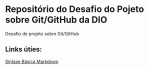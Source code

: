 # Repositório do Desafio do Pojeto sobre Git/GitHub da DIO
Desafio de projeto sobre Git/GitHub


## Links úties:
[Sintaxe Básica Markdown](https://www.markdownguide.org/basic-syntax/)
